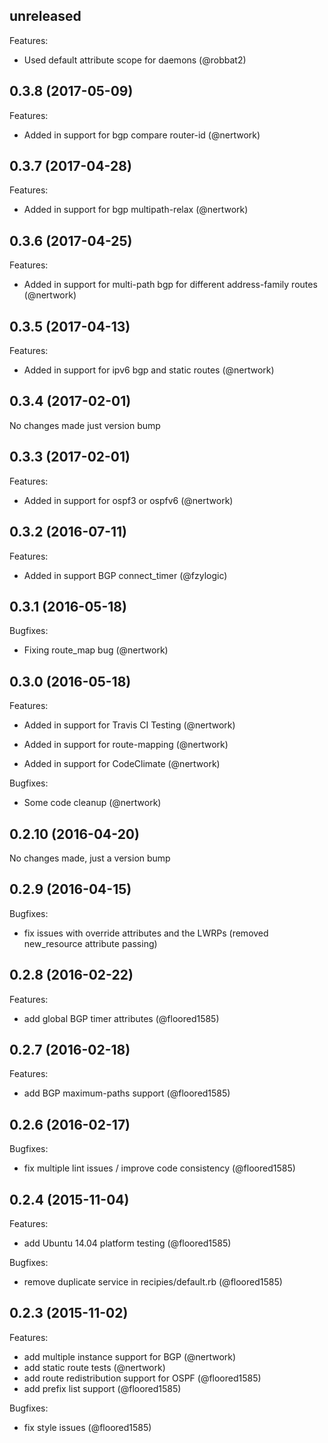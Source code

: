 ## unreleased

Features:

  - Used default attribute scope for daemons (@robbat2)

## 0.3.8 (2017-05-09)

Features:

  - Added in support for bgp compare router-id (@nertwork)

## 0.3.7 (2017-04-28)

Features:

  - Added in support for bgp multipath-relax (@nertwork)

## 0.3.6 (2017-04-25)

Features:

  - Added in support for multi-path bgp for different address-family routes (@nertwork)

## 0.3.5 (2017-04-13)

Features:

  - Added in support for ipv6 bgp and static routes (@nertwork)

## 0.3.4 (2017-02-01)

No changes made just version bump

## 0.3.3 (2017-02-01)

Features:

  - Added in support for ospf3 or ospfv6 (@nertwork)

## 0.3.2 (2016-07-11)

Features:

  - Added in support BGP connect_timer (@fzylogic)

## 0.3.1 (2016-05-18)

Bugfixes:

  - Fixing route_map bug (@nertwork)

## 0.3.0 (2016-05-18)

Features:

  - Added in support for Travis CI Testing (@nertwork)

  - Added in support for route-mapping (@nertwork)

  - Added in support for CodeClimate (@nertwork)

Bugfixes:

  - Some code cleanup (@nertwork)

## 0.2.10 (2016-04-20)

No changes made, just a version bump

## 0.2.9 (2016-04-15)

Bugfixes:

  - fix issues with override attributes and the LWRPs (removed new_resource attribute passing)

## 0.2.8 (2016-02-22)

Features:

  - add global BGP timer attributes (@floored1585)

## 0.2.7 (2016-02-18)

Features:

  - add BGP maximum-paths support (@floored1585)

## 0.2.6 (2016-02-17)

Bugfixes:

  - fix multiple lint issues / improve code consistency (@floored1585)

## 0.2.4 (2015-11-04)

Features:

  - add Ubuntu 14.04 platform testing (@floored1585)

Bugfixes:

  - remove duplicate service in recipies/default.rb (@floored1585)

## 0.2.3 (2015-11-02)

Features:

  - add multiple instance support for BGP (@nertwork)
  - add static route tests (@nertwork)
  - add route redistribution support for OSPF (@floored1585)
  - add prefix list support (@floored1585)
  
Bugfixes:

  - fix style issues (@floored1585)
